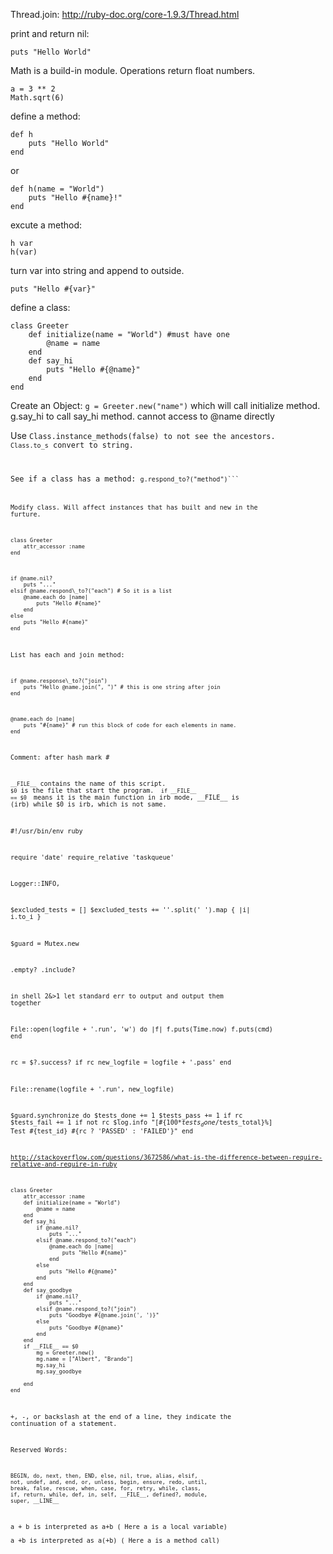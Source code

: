 Thread.join: http://ruby-doc.org/core-1.9.3/Thread.html

print and return nil:  
```
puts "Hello World"
```

Math is a build-in module. Operations return float numbers. 
```
a = 3 ** 2
Math.sqrt(6)
```

define a method: 
```
def h
    puts "Hello World"
end
```
or
```
def h(name = "World")
    puts "Hello #{name}!"
end
```

excute a method: 
```
h var
h(var)
```

turn var into string and append to outside. 
```
puts "Hello #{var}"
```

define a class: 
```
class Greeter
    def initialize(name = "World") #must have one
        @name = name
    end
    def say_hi
        puts "Hello #{@name}"
    end
end
```

Create an Object: 
<code>g = Greeter.new("name")</code> which will call initialize method. g.say\_hi to call say\_hi method. 
cannot access to @name directly

Use <code>Class.instance\_methods(false) to not see the ancestors. 
<code>Class.to\_s</code> convert to string. 

See if a class has a method: <code>g.respond\_to?("method")```

Modify class. Will affect instances that has built and new in the furture. 
```
class Greeter
    attr_accessor :name
end
```

```
if @name.nil?
    puts "..."
elsif @name.respond\_to?("each") # So it is a list
    @name.each do |name|
        puts "Hello #{name}"
    end
else
    puts "Hello #{name}"
end
```

List has each and join method: 
```
if @name.response\_to?("join")
    puts "Hello @name.join(", ")" # this is one string after join
end
```
```
@name.each do |name|
    puts "#{name}" # run this block of code for each elements in name. 
end
```

Comment: after hash mark #


<code>\_\_FILE\_\_</code> contains the name of this script. 
<code>$0</code> is the file that start the program. 
<code> if \_\_FILE\_\_ == $0 </code> means it is the main function 
in irb mode, \_\_FILE\_\_ is (irb) while $0 is irb, which is not same. 

#!/usr/bin/env ruby

require 'date'
require\_relative 'taskqueue'

Logger::INFO, 

$excluded\_tests = []
$excluded\_tests += ''.split(' ').map { |i| i.to\_i }

$guard = Mutex.new

.empty?
.include?

in shell 2&>1 let standard err to output and output them together

File::open(logfile + '.run', 'w') do |f| 
    f.puts(Time.now) 
    f.puts(cmd)
end 

rc = $?.success? 
if rc
    new_logfile = logfile + '.pass'
end

File::rename(logfile + '.run', new\_logfile)

$guard.synchronize do
    $tests_done += 1
    $tests_pass += 1 if rc
    $tests_fail += 1 if not rc
    $log.info "[#{100*$tests_done/$tests_total}%] Test #{test_id} #{rc ? 'PASSED' : 'FAILED'}"
end 

http://stackoverflow.com/questions/3672586/what-is-the-difference-between-require-relative-and-require-in-ruby

```
class Greeter
    attr_accessor :name
    def initialize(name = "World")
        @name = name
    end
    def say_hi
        if @name.nil?
            puts "..."
        elsif @name.respond_to?("each")
            @name.each do |name|
                puts "Hello #{name}"
            end
        else
            puts "Hello #{@name}"
        end
    end
    def say_goodbye
        if @name.nil? 
            puts "..."
        elsif @name.respond_to?("join")
            puts "Goodbye #{@name.join(', ')}"
        else
            puts "Goodbye #{@name}"
        end
    end
    if __FILE__ == $0
        mg = Greeter.new()
        mg.name = ["Albert", "Brando"]
        mg.say_hi
        mg.say_goodbye

    end
end
```

+, -, or backslash at the end of a line, they indicate the continuation of a statement.  

Reserved Words:  
```
BEGIN, do, next, then, END, else, nil, true, alias, elsif, 
not, undef, and, end, or, unless, begin, ensure, redo, until, 
break, false, rescue, when, case, for, retry, while, class, 
if, return, while, def, in, self, __FILE__, defined?, module, 
super, __LINE__
```

a + b is interpreted as a+b ( Here a is a local variable)  
a  +b is interpreted as a(+b) ( Here a is a method call)  

